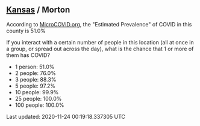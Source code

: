 
## [Kansas](/united-states/kansas) / Morton

According to [MicroCOVID.org](http://microcovid.org),
the "Estimated Prevalence" of COVID in this county is 51.0%

If you interact with a certain number of people in this location
(all at once in a group, or spread out across the day), what is the chance that
1 or more of them has COVID?

- 1 person: 51.0%
- 2 people: 76.0%
- 3 people: 88.3%
- 5 people: 97.2%
- 10 people: 99.9%
- 25 people: 100.0%
- 100 people: 100.0%

Last updated: 2020-11-24 00:19:18.337305 UTC
